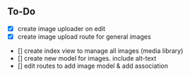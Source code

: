 ## To-Do

* [x] create image uploader on edit
* [x] create image upload route for general images
* [] create index view to manage all images (media library)
* [] create new model for images. include alt-text
* [] edit routes to add image model & add association
